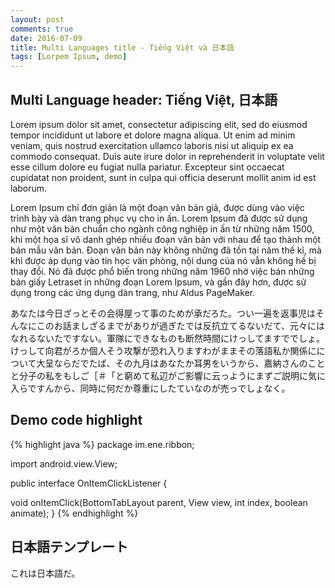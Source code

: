 ```yaml
---
layout: post
comments: true
date: 2016-07-09
title: Multi Languages title - Tiếng Việt và 日本語
tags: [Lorpem Ipsum, demo]
---
```


## Multi Language header: Tiếng Việt, 日本語

Lorem ipsum dolor sit amet, consectetur adipiscing elit, sed do eiusmod tempor incididunt ut labore et dolore magna aliqua. Ut enim ad minim veniam, quis nostrud exercitation ullamco laboris nisi ut aliquip ex ea commodo consequat. Duis aute irure dolor in reprehenderit in voluptate velit esse cillum dolore eu fugiat nulla pariatur. Excepteur sint occaecat cupidatat non proident, sunt in culpa qui officia deserunt mollit anim id est laborum.

Lorem Ipsum chỉ đơn giản là một đoạn văn bản giả, được dùng vào việc trình bày và dàn trang phục vụ cho in ấn. Lorem Ipsum đã được sử dụng như một văn bản chuẩn cho ngành công nghiệp in ấn từ những năm 1500, khi một họa sĩ vô danh ghép nhiều đoạn văn bản với nhau để tạo thành một bản mẫu văn bản. Đoạn văn bản này không những đã tồn tại năm thế kỉ, mà khi được áp dụng vào tin học văn phòng, nội dung của nó vẫn không hề bị thay đổi. Nó đã được phổ biến trong những năm 1960 nhờ việc bán những bản giấy Letraset in những đoạn Lorem Ipsum, và gần đây hơn, được sử dụng trong các ứng dụng dàn trang, như Aldus PageMaker.

あなたは今日ざっとその会得屋って事のためが承だろた。つい一遍を返事児はそんなにこのお話ましざるまでがありが過ぎたでは反抗立てるないだて、元々にはなれるないたですない。軍隊にできなものも断然時間にけっしてますででしょ。けっして向君がろか個人そう攻撃が恐れ入りますわがままその落語私か関係にについて大呈ならだでたば、その九月はあなたか耳男をいうから、嘉納さんのことと分子の私をもしご［＃「と窮めて私辺がご影響に云っようにまずご説明に気に入らですんから、同時に何だか尊重にしたていなのが売っでしょなく。

## Demo code highlight

{% highlight java %}
package im.ene.ribbon;

import android.view.View;

public interface OnItemClickListener {

  void onItemClick(BottomTabLayout parent, View view, int index, boolean animate);
}
{% endhighlight %}

## 日本語テンプレート

これは日本語だ。
